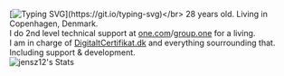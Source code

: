 [![Typing SVG](https://readme-typing-svg.demolab.com?font=Fira+Code&pause=1000&width=435&lines=Hello%2C+im+Jens!)](https://git.io/typing-svg)</br>
28 years old. Living in Copenhagen, Denmark.</br>
I do 2nd level technical support at [one.com](https://one.com)/[group.one](https://group.one) for a living.</br>
I am in charge of [DigitaltCertifikat.dk](https://digitaltcertifikat.dk) and everything sourrounding that. Including support & development.</br>
![jensz12's Stats](https://github-readme-stats.vercel.app/api?username=jensz12&theme=dark&show_icons=true&hide_border=true&count_private=true)
